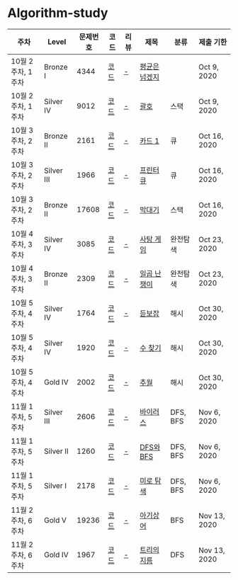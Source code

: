 # Algorithm-study
|주차          |Level     |문제번호 |코드|리뷰|제목     |분류 |제출 기한       |
|------------|----------|-----|-----|-----|-------|---|------------|
|10월 2주차, 1주차|Bronze I  |4344 |[코드](https://github.com/suzieep/Algorithm-study/blob/master/week1/4344.cpp)|[-]()|[평균은 넘겠지](https://www.acmicpc.net/problem/4344)|   |Oct 9, 2020 |
|10월 2주차, 1주차|Silver IV |9012 |[코드](https://github.com/suzieep/Algorithm-study/blob/master/week1/9012.py)|[-]()|[괄호](https://www.acmicpc.net/problem/9012)    |스택 |Oct 9, 2020 |
|10월 3주차, 2주차|Bronze II|2161 |[코드](https://github.com/suzieep/Algorithm-study/blob/master/week2/BOJ_2161.java)|[-]()|[카드 1](https://www.acmicpc.net/problem/1966)  |큐  |Oct 16, 2020|
|10월 3주차, 2주차|Silver III|1966 |[코드](https://github.com/suzieep/Algorithm-study/blob/master/week2/BOJ_1966.java)|[-]()|[프린터 큐](https://www.acmicpc.net/problem/1966)  |큐  |Oct 16, 2020|
|10월 3주차, 2주차|Bronze II |17608|[코드](https://github.com/suzieep/Algorithm-study/blob/master/week2/BOJ_17608.java)|[-]()|[막대기](https://www.acmicpc.net/problem/17608)    |스택 |Oct 16, 2020|
|10월 4주차, 3주차|Silver IV    |3085|[코드](https://github.com/suzieep/Algorithm-study/blob/master/week3/BOJ_3085.java)|[-]()|[사탕 게임](https://www.acmicpc.net/problem/3085)      |완전탐색 |Oct 23, 2020|
|10월 4주차, 3주차|Bronze II   |2309|[코드](https://github.com/suzieep/Algorithm-study/blob/master/week3/BOJ_2309.java)|[-]()|[일곱 난쟁이](https://www.acmicpc.net/problem/2309)      |완전탐색 |Oct 23, 2020|
|10월 5주차, 4주차|Silver IV |1764|[코드](https://github.com/suzieep/Algorithm-study/blob/master/week4/BOJ_1764.java)|[-]()|[듣보잡](https://www.acmicpc.net/problem/1764)    |해시 |Oct 30, 2020|
|10월 5주차, 4주차|Silver IV |1920|[코드](https://github.com/suzieep/Algorithm-study/blob/master/week4/BOJ_1920.java)|[-]()|[수 찾기](https://www.acmicpc.net/problem/1920)   |해시 |Oct 30, 2020|
|10월 5주차, 4주차|Gold IV |2002|[코드](https://github.com/suzieep/Algorithm-study/blob/master/week4/BOJ_2002.java)|[-]()|[추월](https://www.acmicpc.net/problem/2002)   |해시 |Oct 30, 2020|
|11월 1주차, 5주차|Silver III |2606|[코드](https://github.com/suzieep/Algorithm-study/blob/master/week5/BOJ_2606.java)|[-]()|[바이러스](https://www.acmicpc.net/problem/2606)  |DFS, BFS |Nov 6, 2020|
|11월 1주차, 5주차|Silver II |1260|[코드](https://github.com/suzieep/Algorithm-study/blob/master/week5/BOJ_1260.java)|[-]()|[DFS와 BFS](https://www.acmicpc.net/problem/1260)  |DFS, BFS |Nov 6, 2020|
|11월 1주차, 5주차|Silver I |2178|[코드](https://github.com/suzieep/Algorithm-study/blob/master/week5/BOJ_2178.java)|[-]()|[미로 탐색](https://www.acmicpc.net/problem/2178)  |DFS, BFS |Nov 6, 2020|
|11월 2주차, 6주차|Gold V |19236|[코드]()|[-]()|[아기상어](https://www.acmicpc.net/problem/19236)  |BFS |Nov 13, 2020|
|11월 2주차, 6주차|Gold IV |1967|[코드]()|[-]()|[트리의 지름](https://www.acmicpc.net/problem/1967)  |DFS |Nov 13, 2020|
